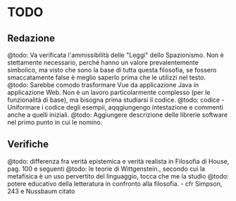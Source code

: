 # TODO

## Redazione

@todo: Va verificata l'ammissibilità delle "Leggi" dello Spazionismo. Non è stettamente necessario, perché hanno un valore prevalentemente simbolico, ma visto che sono la base di tutta questa filosofia, se fossero smaccatamente false è meglio saperlo prima che le utilizzi nel testo.  
@todo: Sarebbe comodo trasformare Vue da applicazione Java in applicazione Web. Non è un lavoro particolarmente complesso (per le funzionalità di base), ma bisogna prima studiarsi il codice.
@todo: codice - Uniformare i codice degli esempii, aqqgiungengo intestazione e commenti anche a quelli iniziali.
@todo: Aggiungere descrizione delle librerie software nel primo punto in cui le nomino. 


## Verifiche 
@todo: differenza fra verità epistemica e verità realista in Filosofia di House, pag. 100 e seguenti 
@todo: le teorie di Wittgenstein., secondo cui la metafisica è un uso pervertito del linguaggio, tocca che me la studio
@todo: potere educativo della letteratura in confronto alla filosofia. - cfr Simpson, 243 e Nussbaum citato
